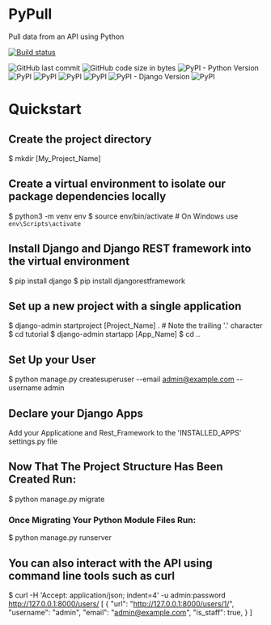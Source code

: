 # PyPull
Pull data from an API using Python

[![Build status](https://ci.appveyor.com/api/projects/status/bn94b6e9fvpa20br/branch/development?svg=true)](https://ci.appveyor.com/project/adamkeinan/pypull/branch/development)

![GitHub last commit](https://img.shields.io/github/last-commit/adamkeinan/PyPull)
![GitHub code size in bytes](https://img.shields.io/github/languages/code-size/adamkeinan/PyPull)
![PyPI - Python Version](https://img.shields.io/pypi/pyversions/Django)
![PyPI](https://img.shields.io/pypi/v/pip)
![PyPI](https://img.shields.io/pypi/v/flake8)
![PyPI](https://img.shields.io/pypi/v/mypy)
![PyPI](https://img.shields.io/pypi/v/pylint)
![PyPI - Django Version](https://img.shields.io/pypi/djversions/djangorestframework)
![PyPI](https://img.shields.io/pypi/v/Django)
# Quickstart

## Create the project directory
$ mkdir [My_Project_Name]

## Create a virtual environment to isolate our package dependencies locally
$ python3 -m venv env
$ source env/bin/activate  # On Windows use `env\Scripts\activate`

## Install Django and Django REST framework into the virtual environment
$ pip install django
$ pip install djangorestframework

## Set up a new project with a single application
$ django-admin startproject [Project_Name] .  # Note the trailing '.' character
$ cd tutorial
$ django-admin startapp [App_Name]
$ cd ..

## Set Up your User
$ python manage.py createsuperuser --email admin@example.com --username admin

## Declare your Django Apps
Add your Applicatione and Rest_Framework to the 'INSTALLED_APPS' settings.py file

## Now That The Project Structure Has Been Created Run:
$ python manage.py migrate

### Once Migrating Your Python Module Files Run:
$ python manage.py runserver

## You can also interact with the API using command line tools such as curl
$ curl -H 'Accept: application/json; indent=4' -u admin:password http://127.0.0.1:8000/users/
[
    {
        "url": "http://127.0.0.1:8000/users/1/",
        "username": "admin",
        "email": "admin@example.com",
        "is_staff": true,
    }
]